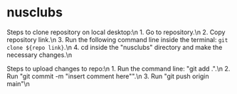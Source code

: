 # nusclubs

Steps to clone repository on local desktop:\n
    1. Go to repository.\n
    2. Copy repository link.\n
    3. Run the following command line inside the terminal: `git clone ${repo link}`.\n
    4. cd inside the "nusclubs" directory and make the necessary changes.\n

Steps to upload changes to repo:\n
    1. Run the command line: "git add .".\n
    2. Run "git commit -m "insert comment here"".\n
    3. Run "git push origin main"\n